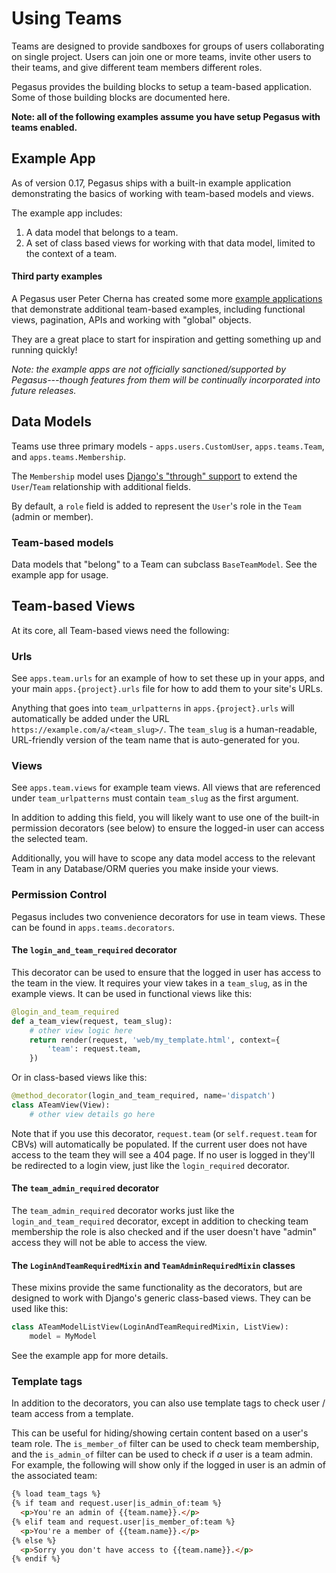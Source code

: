 Using Teams
===========

Teams are designed to provide sandboxes for groups of users collaborating on single project.
Users can join one or more teams, invite other users to their teams, and give different team members different roles.

Pegasus provides the building blocks to setup a team-based application.
Some of those building blocks are documented here.

**Note: all of the following examples assume you have setup Pegasus with teams enabled.**

## Example App

As of version 0.17, Pegasus ships with a built-in example application demonstrating the basics of working with team-based
models and views.

The example app includes:

1. A data model that belongs to a team.
2. A set of class based views for working with that data model, limited to the context of a team.


#### Third party examples

A Pegasus user Peter Cherna has created some more [example applications](https://github.com/pcherna/pegasus-example-apps/)
that demonstrate additional team-based examples, including functional views, pagination, APIs and working with "global" objects.

They are a great place to start for inspiration and getting something up and running quickly!

*Note: the example apps are not officially sanctioned/supported by Pegasus---though 
features from them will be continually incorporated into future releases.*

## Data Models

Teams use three primary models - `apps.users.CustomUser`, `apps.teams.Team`, and `apps.teams.Membership`.

The `Membership` model uses [Django's "through" support](https://docs.djangoproject.com/en/2.2/ref/models/fields/#django.db.models.ManyToManyField.through) 
to extend the `User`/`Team` relationship with additional fields.

By default, a `role` field is added to represent the `User`'s role in the `Team` (admin or member).

### Team-based models 

Data models that "belong" to a Team can subclass `BaseTeamModel`.
See the example app for usage. 

## Team-based Views

At its core, all Team-based views need the following:

### Urls

See `apps.team.urls` for an example of how to set these up in your apps, and
your main `apps.{project}.urls` file for how to add them to your site's URLs.

Anything that goes into `team_urlpatterns` in `apps.{project}.urls` will automatically be added under the
URL `https://example.com/a/<team_slug>/`. The `team_slug` is a human-readable, URL-friendly version
of the team name that is auto-generated for you.

### Views

See `apps.team.views` for example team views.
All views that are referenced under `team_urlpatterns` must contain `team_slug` as the first argument.

In addition to adding this field, you will likely want to use one of the built-in permission
decorators (see below) to ensure the logged-in user can access the selected team.

Additionally, you will have to scope any data model access to the relevant Team
in any Database/ORM queries you make inside your views.

### Permission Control

Pegasus includes two convenience decorators for use in team views.
These can be found in `apps.teams.decorators`.

#### The `login_and_team_required` decorator

This decorator can be used to ensure that the logged in user has access to the team in the view.
It requires your view takes in a `team_slug`, as in the example views.
It can be used in functional views like this:

```python
@login_and_team_required
def a_team_view(request, team_slug):
    # other view logic here
    return render(request, 'web/my_template.html', context={
        'team': request.team,
    })
```

Or in class-based views like this:

```python
@method_decorator(login_and_team_required, name='dispatch')
class ATeamView(View):
    # other view details go here 
```

Note that if you use this decorator, `request.team` (or `self.request.team` for CBVs) will automatically be populated. 
If the current user does not have access to the team they will see a 404 page.
If no user is logged in they'll be redirected to a login view, just like the `login_required` decorator.

#### The `team_admin_required` decorator

The `team_admin_required` decorator works just like the `login_and_team_required` decorator, except
in addition to checking team membership the role is also checked and if the user doesn't have
"admin" access they will not be able to access the view.

#### The `LoginAndTeamRequiredMixin` and `TeamAdminRequiredMixin` classes

These mixins provide the same functionality as the decorators, but are designed to work with Django's generic
class-based views. They can be used like this:

```python
class ATeamModelListView(LoginAndTeamRequiredMixin, ListView):
    model = MyModel
```

See the example app for more details.

### Template tags

In addition to the decorators, you can also use template tags to check user / team access from a template.

This can be useful for hiding/showing certain content based on a user's team role.
The `is_member_of` filter can be used to check team membership, and the `is_admin_of` filter can be used
to check if _a_ user is a team admin. For example, the following will show only if the logged in user
is an admin of the associated team:

```html
{% load team_tags %}
{% if team and request.user|is_admin_of:team %}
  <p>You're an admin of {{team.name}}.</p>
{% elif team and request.user|is_member_of:team %}
  <p>You're a member of {{team.name}}.</p>
{% else %}
  <p>Sorry you don't have access to {{team.name}}.</p>
{% endif %}
```
